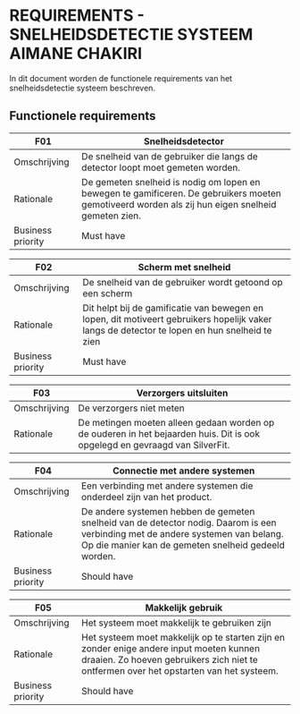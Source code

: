 # REQUIREMENTS - SNELHEIDSDETECTIE SYSTEEM AIMANE CHAKIRI


In dit document worden de functionele requirements van het snelheidsdetectie systeem beschreven.


## Functionele requirements
F01 | Snelheidsdetector
--- | ---
Omschrijving | De snelheid van de gebruiker die langs de detector loopt moet gemeten worden.
Rationale | De gemeten snelheid is nodig om lopen en bewegen te gamificeren. De gebruikers moeten gemotiveerd worden als zij hun eigen snelheid gemeten zien.
Business priority | Must have

F02 | Scherm met snelheid
--- | ---
Omschrijving | De snelheid van de gebruiker wordt getoond op een scherm
Rationale | Dit helpt bij de gamificatie van bewegen en lopen, dit motiveert gebruikers hopelijk vaker langs de detector te lopen en hun snelheid te zien
Business priority | Must have

F03 | Verzorgers uitsluiten
--- | ---
Omschrijving | De verzorgers niet meten
Rationale | De metingen moeten alleen gedaan worden op de ouderen in het bejaarden huis. Dit is ook opgelegd en gevraagd van SilverFit.

F04 | Connectie met andere systemen
--- | ---
Omschrijving | Een verbinding met andere systemen die onderdeel zijn van het product.
Rationale | De andere systemen hebben de gemeten snelheid van de detector nodig. Daarom is een verbinding met de andere systemen van belang. Op die manier kan de gemeten snelheid gedeeld worden.
Business priority | Should have

F05 | Makkelijk gebruik
--- | ---
Omschrijving | Het systeem moet makkelijk te gebruiken zijn
Rationale | Het systeem moet makkelijk op te starten zijn en zonder enige andere input moeten kunnen draaien. Zo hoeven gebruikers zich niet te ontfermen over het opstarten van het systeem.
Business priority | Should have
